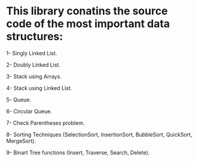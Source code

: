 This library conatins the source code of the most important data structures:
========================

1- Singly Linked List. 

2- Doubly Linked List.

3- Stack using Arrays.

4- Stack using Linked List.

5- Queue.

6- Circular Queue.

7- Check Parentheses problem.

8- Sorting Techniques (SelectionSort, InsertionSort, BubbleSort, QuickSort, MergeSort).

9- Binart Tree functions (Insert, Traverse, Search, Delete).
